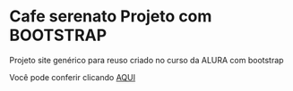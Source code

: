 # Cafe serenato Projeto com BOOTSTRAP
 Projeto site genérico para reuso criado no curso da ALURA com bootstrap

 Você pode conferir clicando <a href="https://caiopradodesouza.github.io/Cafe-serenato-Projeto-com-BOOTSTRAP/">AQUI</a>
